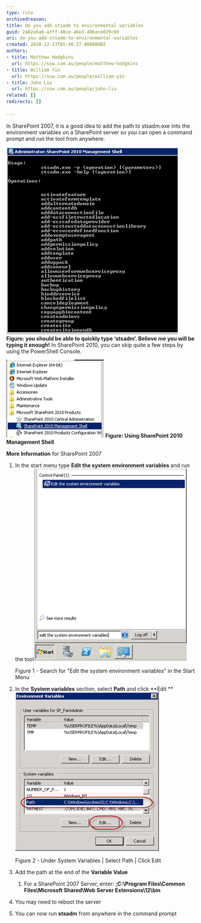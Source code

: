 ```yaml
---
type: rule
archivedreason: 
title: Do you add stsadm to environmental variables
guid: 2a02a6a0-a3ff-40ce-abe3-40bace029c00
uri: do-you-add-stsadm-to-environmental-variables
created: 2010-12-23T01:48:27.0000000Z
authors:
- title: Matthew Hodgkins
  url: https://ssw.com.au/people/matthew-hodgkins
- title: William Yin
  url: https://ssw.com.au/people/william-yin
- title: John Liu
  url: https://ssw.com.au/people/john-liu
related: []
redirects: []

---
```


In SharePoint 2007, it is a good idea to add the path to stsadm.exe into the environment variables on a SharePoint server so you can open a command prompt and run the tool from anywhere.

![](/rules/do-you-add-stsadm-to-environmental-variables/stsadm.png)
**Figure: you should be able to quickly type ‘stsadm’. Believe me you will be typing it enough!** In SharePoint 2010, you can skip quite a few steps by using the PowerShell Console.

![](/rules/do-you-add-stsadm-to-environmental-variables/SP2010PowerShell.png)
**Figure: Using SharePoint 2010 Management Shell**

<!--endintro-->

**More Information** for SharePoint 2007

1. In the start menu type  **Edit the system environment variables** and run the tool![](/rules/do-you-add-stsadm-to-environmental-variables/EnvVariables.png) 

    Figure 1 - Search for "Edit the system environment variables” in the Start Menu
2. In the  **System variables** section, select  **Path** and click  **Edit
** ![](/rules/do-you-add-stsadm-to-environmental-variables/EnvVariables2.png) 

    Figure 2 - Under System Variables | Select Path | Click Edit
3. Add the path at the end of the  **Variable Value**
    1. For a SharePoint 2007 Server, enter:
**;C:\Program Files\Common Files\Microsoft Shared\Web Server Extensions\12\bin**
4. You may need to reboot the server
5. You can now run  **stsadm** from anywhere in the command prompt

